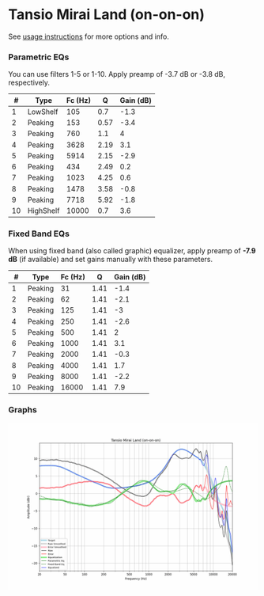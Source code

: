 # Tansio Mirai Land (on-on-on)
See [usage instructions](https://github.com/jaakkopasanen/AutoEq#usage) for more options and info.

### Parametric EQs
You can use filters 1-5 or 1-10. Apply preamp of -3.7 dB or -3.8 dB, respectively.

|   # | Type      |   Fc (Hz) |    Q |   Gain (dB) |
|-----|-----------|-----------|------|-------------|
|   1 | LowShelf  |       105 | 0.7  |        -1.3 |
|   2 | Peaking   |       153 | 0.57 |        -3.4 |
|   3 | Peaking   |       760 | 1.1  |         4   |
|   4 | Peaking   |      3628 | 2.19 |         3.1 |
|   5 | Peaking   |      5914 | 2.15 |        -2.9 |
|   6 | Peaking   |       434 | 2.49 |         0.2 |
|   7 | Peaking   |      1023 | 4.25 |         0.6 |
|   8 | Peaking   |      1478 | 3.58 |        -0.8 |
|   9 | Peaking   |      7718 | 5.92 |        -1.8 |
|  10 | HighShelf |     10000 | 0.7  |         3.6 |

### Fixed Band EQs
When using fixed band (also called graphic) equalizer, apply preamp of **-7.9 dB** (if available) and set gains manually with these parameters.

|   # | Type    |   Fc (Hz) |    Q |   Gain (dB) |
|-----|---------|-----------|------|-------------|
|   1 | Peaking |        31 | 1.41 |        -1.4 |
|   2 | Peaking |        62 | 1.41 |        -2.1 |
|   3 | Peaking |       125 | 1.41 |        -3   |
|   4 | Peaking |       250 | 1.41 |        -2.6 |
|   5 | Peaking |       500 | 1.41 |         2   |
|   6 | Peaking |      1000 | 1.41 |         3.1 |
|   7 | Peaking |      2000 | 1.41 |        -0.3 |
|   8 | Peaking |      4000 | 1.41 |         1.7 |
|   9 | Peaking |      8000 | 1.41 |        -2.2 |
|  10 | Peaking |     16000 | 1.41 |         7.9 |

### Graphs
![](./Tansio%20Mirai%20Land%20(on-on-on).png)

